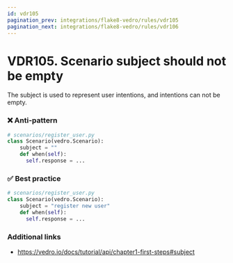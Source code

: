 ```yaml
---
id: vdr105
pagination_prev: integrations/flake8-vedro/rules/vdr105
pagination_next: integrations/flake8-vedro/rules/vdr106
---
```


# VDR105. Scenario subject should not be empty
The subject is used to represent user intentions, and intentions can not be empty.

### ❌ Anti-pattern
```python
# scenarios/register_user.py
class Scenario(vedro.Scenario):
    subject = ""
    def when(self):
      self.response = ...
```

### ✅ Best practice
```python
# scenarios/register_user.py
class Scenario(vedro.Scenario):
    subject = "register new user"
    def when(self):
      self.response = ...
```
### Additional links

- https://vedro.io/docs/tutorial/api/chapter1-first-steps#subject

